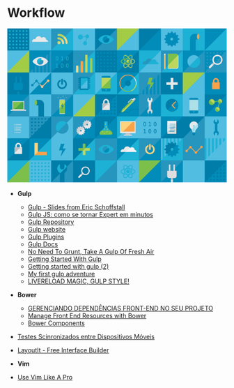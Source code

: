 # Workflow

![Worflow](img/workflow.png)

* **Gulp**
  * [Gulp - Slides from Eric Schoffstall](http://slid.es/contra/gulp)
  * [Gulp JS: como se tornar Expert em minutos](http://morethings.io/javascript/gulpjs-como-se-tornar-expert-em-minutos/)
  * [Gulp Repository](https://github.com/gulpjs/gulp)
  * [Gulp website](http://gulpjs.com/)
  * [Gulp Plugins](http://gratimax.github.io/search-gulp-plugins/)
  * [Gulp Docs](https://github.com/gulpjs/gulp/tree/master/docs)
  * [No Need To Grunt, Take A Gulp Of Fresh Air](http://travismaynard.com/writing/no-need-to-grunt-take-a-gulp-of-fresh-air)
  * [Getting Started With Gulp](http://travismaynard.com/writing/getting-started-with-gulp)
  * [Getting started with gulp (2)](http://markgoodyear.com/2014/01/getting-started-with-gulp/)
  * [My first gulp adventure](http://blog.ponyfoo.com/2014/01/27/my-first-gulp-adventure)
  * [LIVERELOAD MAGIC, GULP STYLE!](http://rhumaric.com/2014/01/livereload-magic-gulp-style/)

* **Bower**
  * [GERENCIANDO DEPENDÊNCIAS FRONT-END NO SEU PROJETO](http://www.vitorbritto.com.br/blog/gerenciando-dependencias-front-end-no-seu-projeto/)
  * [Manage Front End Resources with Bower](http://scotch.io/bar-talk/manage-front-end-resources-with-bower)
  * [Bower Components](http://bower.io/search/)

* [Testes Scinronizados entre Dispositivos Móveis](http://www.vitorbritto.com.br/blog/testes-sincronizados-entre-dispositivos-moveis/)
* [LayoutIt - Free Interface Builder](http://www.layoutit.com/)
  
* **Vim**
 * [Use Vim Like A Pro](https://leanpub.com/VimLikeAPro)
